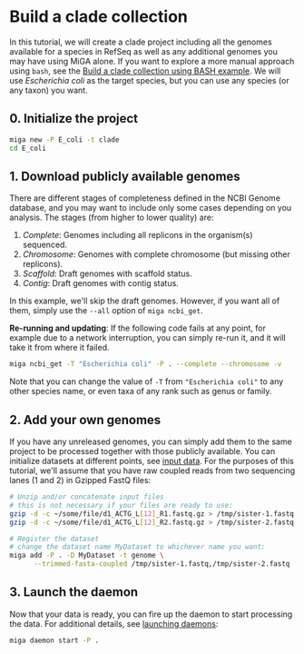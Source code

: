# Build a clade collection

In this tutorial, we will create a clade project including all the genomes
available for a species in RefSeq as well as any additional genomes you may have
using MiGA alone. If you want to explore a more manual approach using `bash`,
see the [Build a clade collection using BASH example](deploy-clade-bash.md).
We will use *Escherichia coli* as the target species, but you can use any
species (or any taxon) you want.

## 0. Initialize the project

```bash
miga new -P E_coli -t clade
cd E_coli
```

## 1. Download publicly available genomes

There are different stages of completeness defined in the NCBI Genome database,
and you may want to include only some cases depending on you analysis. The
stages (from higher to lower quality) are:

1. *Complete*: Genomes including all replicons in the organism(s) sequenced.
2. *Chromosome*: Genomes with complete chromosome (but missing other replicons).
3. *Scaffold*: Draft genomes with scaffold status.
4. *Contig*: Draft genomes with contig status.

In this example, we'll skip the draft genomes. However, if you want all of them,
simply use the `--all` option of `miga ncbi_get`.

**Re-running and updating**: If the following code fails at any point, for
example due to a network interruption, you can simply re-run it, and it will
take it from where it failed.

```bash
miga ncbi_get -T "Escherichia coli" -P . --complete --chromosome -v
```

Note that you can change the value of `-T` from `"Escherichia coli"` to any
other species name, or even taxa of any rank such as genus or family.

## 2. Add your own genomes

If you have any unreleased genomes, you can simply add them to the same project
to be processed together with those publicly available. You can initialize
datasets at different points, see [input data](../part2/input.md). For the
purposes of this tutorial, we'll assume that you have raw coupled reads from two
sequencing lanes (1 and 2) in Gzipped FastQ files:

```bash
# Unzip and/or concatenate input files
# this is not necessary if your files are ready to use:
gzip -d -c ~/some/file/d1_ACTG_L[12]_R1.fastq.gz > /tmp/sister-1.fastq
gzip -d -c ~/some/file/d1_ACTG_L[12]_R2.fastq.gz > /tmp/sister-2.fastq

# Register the dataset
# change the dataset name MyDataset to whichever name you want:
miga add -P . -D MyDataset -t genome \
      --trimmed-fasta-coupled /tmp/sister-1.fastq,/tmp/sister-2.fastq
```

## 3. Launch the daemon

Now that your data is ready, you can fire up the daemon to start processing the
data. For additional details, see [launching daemons](daemons.md):

```bash
miga daemon start -P .
```

